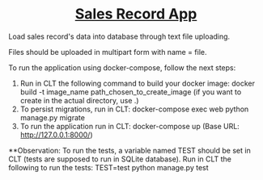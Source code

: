 <h1 align="center"><a href="#" alt="cookin">Sales Record App</a></h1>

Load sales record's data into database through text file uploading.

Files should be uploaded in multipart form with name = file.

To run the application using docker-compose, follow the next steps:

1. Run in CLT the following command to build your docker image: docker build -t image_name path_chosen_to_create_image (if you want to create in the actual directory, use .)
2. To persist migrations, run in CLT: docker-compose exec web python manage.py migrate
3. To run the application run in CLT: docker-compose up (Base URL: http://127.0.0.1:8000/)

\*\*Observation:
To run the tests, a variable named TEST should be set in CLT (tests are supposed to run in SQLite database).
Run in CLT the following to run the tests:
TEST=test python manage.py test
